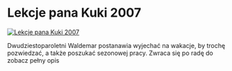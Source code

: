 Lekcje pana Kuki 2007 
=============
[![Lekcje pana Kuki 2007 ](http://vidos.pl/images/player.gif)](http://vidos.pl/lekcje-pana-kuki-2007)

 Dwudziestoparoletni Waldemar postanawia wyjechać na wakacje, by trochę pozwiedzać, a także poszukać sezonowej pracy. Zwraca się po radę do zobacz pełny opis
